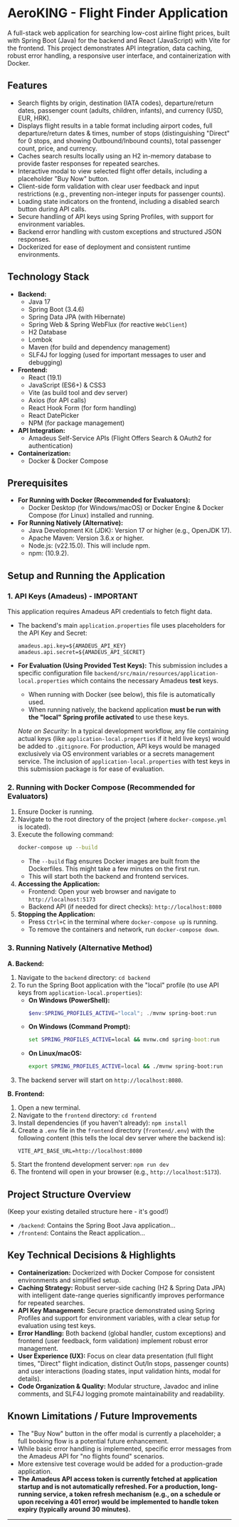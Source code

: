 ﻿# AeroKING - Flight Finder Application

A full-stack web application for searching low-cost airline flight prices, built with Spring Boot (Java) for the backend and React (JavaScript) with Vite for the frontend. This project demonstrates API integration, data caching, robust error handling, a responsive user interface, and containerization with Docker.

## Features

* Search flights by origin, destination (IATA codes), departure/return dates, passenger count (adults, children, infants), and currency (USD, EUR, HRK).
* Displays flight results in a table format including airport codes, full departure/return dates & times, number of stops (distinguishing "Direct" for 0 stops, and showing Outbound/Inbound counts), total passenger count, price, and currency.
* Caches search results locally using an H2 in-memory database to provide faster responses for repeated searches.
* Interactive modal to view selected flight offer details, including a placeholder "Buy Now" button.
* Client-side form validation with clear user feedback and input restrictions (e.g., preventing non-integer inputs for passenger counts).
* Loading state indicators on the frontend, including a disabled search button during API calls.
* Secure handling of API keys using Spring Profiles, with support for environment variables.
* Backend error handling with custom exceptions and structured JSON responses.
* Dockerized for ease of deployment and consistent runtime environments.

## Technology Stack

* **Backend:**
    * Java 17
    * Spring Boot (3.4.6)
    * Spring Data JPA (with Hibernate)
    * Spring Web & Spring WebFlux (for reactive `WebClient`)
    * H2 Database
    * Lombok
    * Maven (for build and dependency management)
    * SLF4J for logging (used for important messages to user and debugging)
* **Frontend:**
    * React (19.1)
    * JavaScript (ES6+) & CSS3
    * Vite (as build tool and dev server)
    * Axios (for API calls)
    * React Hook Form (for form handling)
    * React DatePicker
    * NPM (for package management)
* **API Integration:**
    * Amadeus Self-Service APIs (Flight Offers Search & OAuth2 for authentication)
* **Containerization:**
    * Docker & Docker Compose

## Prerequisites

* **For Running with Docker (Recommended for Evaluators):**
    * Docker Desktop (for Windows/macOS) or Docker Engine & Docker Compose (for Linux) installed and running.
* **For Running Natively (Alternative):**
    * Java Development Kit (JDK): Version 17 or higher (e.g., OpenJDK 17).
    * Apache Maven: Version 3.6.x or higher.
    * Node.js: (v22.15.0). This will include npm.
    * npm: (10.9.2).

## Setup and Running the Application

### 1. API Keys (Amadeus) - IMPORTANT

This application requires Amadeus API credentials to fetch flight data.

* The backend's main `application.properties` file uses placeholders for the API Key and Secret:
    ```properties
    amadeus.api.key=${AMADEUS_API_KEY}
    amadeus.api.secret=${AMADEUS_API_SECRET}
    ```
* **For Evaluation (Using Provided Test Keys):**
    This submission includes a specific configuration file `backend/src/main/resources/application-local.properties` which contains the necessary Amadeus **test** keys.
    * When running with Docker (see below), this file is automatically used.
    * When running natively, the backend application **must be run with the "local" Spring profile activated** to use these keys.

    *Note on Security:* In a typical development workflow, any file containing actual keys (like `application-local.properties` if it held live keys) would be added to `.gitignore`. For production, API keys would be managed exclusively via OS environment variables or a secrets management service. The inclusion of `application-local.properties` with test keys in this submission package is for ease of evaluation.

### 2. Running with Docker Compose (Recommended for Evaluators)

1.  Ensure Docker is running.
2.  Navigate to the root directory of the project (where `docker-compose.yml` is located).
3.  Execute the following command:
    ```bash
    docker-compose up --build
    ```
    * The `--build` flag ensures Docker images are built from the Dockerfiles. This might take a few minutes on the first run.
    * This will start both the backend and frontend services.
4.  **Accessing the Application:**
    * Frontend: Open your web browser and navigate to `http://localhost:5173`
    * Backend API (if needed for direct checks): `http://localhost:8080`
5.  **Stopping the Application:**
    * Press `Ctrl+C` in the terminal where `docker-compose up` is running.
    * To remove the containers and network, run `docker-compose down`.

### 3. Running Natively (Alternative Method)

**A. Backend:**
1.  Navigate to the `backend` directory: `cd backend`
2.  To run the Spring Boot application with the "local" profile (to use API keys from `application-local.properties`):
    * **On Windows (PowerShell):**
        ```powershell
        $env:SPRING_PROFILES_ACTIVE="local"; ./mvnw spring-boot:run
        ```
    * **On Windows (Command Prompt):**
        ```cmd
        set SPRING_PROFILES_ACTIVE=local && mvnw.cmd spring-boot:run
        ```
    * **On Linux/macOS:**
        ```bash
        export SPRING_PROFILES_ACTIVE=local && ./mvnw spring-boot:run
        ```
3.  The backend server will start on `http://localhost:8080`.

**B. Frontend:**
1.  Open a new terminal.
2.  Navigate to the `frontend` directory: `cd frontend`
3.  Install dependencies (if you haven't already): `npm install`
4.  Create a `.env` file in the `frontend` directory (`frontend/.env`) with the following content (this tells the local dev server where the backend is):
    ```env
    VITE_API_BASE_URL=http://localhost:8080
    ```
5.  Start the frontend development server: `npm run dev`
6.  The frontend will open in your browser (e.g., `http://localhost:5173`).

## Project Structure Overview 
(Keep your existing detailed structure here - it's good!)

* `/backend`: Contains the Spring Boot Java application...
* `/frontend`: Contains the React application...

## Key Technical Decisions & Highlights

* **Containerization:** Dockerized with Docker Compose for consistent environments and simplified setup.
* **Caching Strategy:** Robust server-side caching (H2 & Spring Data JPA) with intelligent date-range queries significantly improves performance for repeated searches.
* **API Key Management:** Secure practice demonstrated using Spring Profiles and support for environment variables, with a clear setup for evaluation using test keys.
* **Error Handling:** Both backend (global handler, custom exceptions) and frontend (user feedback, form validation) implement robust error management.
* **User Experience (UX):** Focus on clear data presentation (full flight times, "Direct" flight indication, distinct Out/In stops, passenger counts) and user interactions (loading states, input validation hints, modal for details).
* **Code Organization & Quality:** Modular structure, Javadoc and inline comments, and SLF4J logging promote maintainability and readability.

## Known Limitations / Future Improvements

* The "Buy Now" button in the offer modal is currently a placeholder; a full booking flow is a potential future enhancement.
* While basic error handling is implemented, specific error messages from the Amadeus API for "no flights found" scenarios.
* More extensive test coverage would be added for a production-grade application.
* **The Amadeus API access token is currently fetched at application startup and is not automatically refreshed. For a production, long-running service, a token refresh mechanism (e.g., on a schedule or upon receiving a 401 error) would be implemented to handle token expiry (typically around 30 minutes).**

---